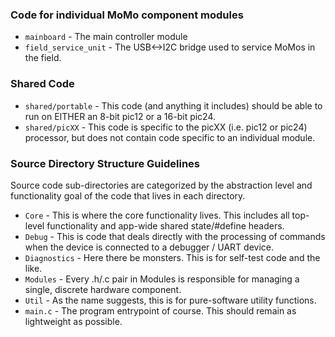 ### Code for individual MoMo component modules

* `mainboard` - The main controller module
* `field_service_unit` - The USB<->I2C bridge used to service MoMos in the field.

### Shared Code

* `shared/portable` - This code (and anything it includes) should be able to run on EITHER an 8-bit pic12 or a 16-bit pic24.
* `shared/picXX` - This code is specific to the picXX (i.e. pic12 or pic24) processor, but does not contain code specific to an individual module.

### Source Directory Structure Guidelines

Source code sub-directories are categorized by the abstraction level and functionality goal of the code that lives in each directory.

* `Core` - This is where the core functionality lives.  This includes all top-level functionality and app-wide shared state/#define headers.
* `Debug` - This is code that deals directly with the processing of commands when the device is connected to a debugger / UART device.
* `Diagnostics` - Here there be monsters.  This is for self-test code and the like.
* `Modules` - Every .h/.c pair in Modules is responsible for managing a single, discrete hardware component.
* `Util` - As the name suggests, this is for pure-software utility functions.
* `main.c` - The program entrypoint of course.  This should remain as lightweight as possible.